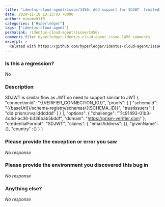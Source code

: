 ```yaml
---
title: "identus-cloud-agent/issue/1450: Add support for SDJWT  trustedIssuer and credential SchemaId Validation "
date: 2024-11-18 13:13:03 +0000
author: mineme0110
categories: ["Hyperledger"]
tags: ["identus-cloud-agent"]
permalink: /identus-cloud-agent/issue/1450/
comments_file: Hyperledger-identus-cloud-agent-issue-1450_comments
excerpt: >
  Related with https://github.com/hyperledger/identus-cloud-agent/issues/1438
---
```

### Is this a regression?

No

### Description

SDJWT is similar flow as JWT so need to support  similar to JWT 
{
 "connectionId": "{{VERIFIER_CONNECTION_ID}}",
 "proofs": [
            {
                "schemaId": "{{baseUrl}}/schema-registry/schemas/{{SCHEMA_ID}}",
                "trustIssuers": [
                    "did:prism:invalidddddđ"
                ]
            }
],
 "options": {
    "challenge": "11c91493-01b3-4c4d-ac36-b336bab5bddf",
    "domain": "https://prism-verifier.com"
  },
  "credentialFormat": "SDJWT",
  "claims": {
        "emailAddress": {},
        "givenName": {},
        "country" :{} 
    }
} 

### Please provide the exception or error you saw

_No response_

### Please provide the environment you discovered this bug in

_No response_

### Anything else?

_No response_